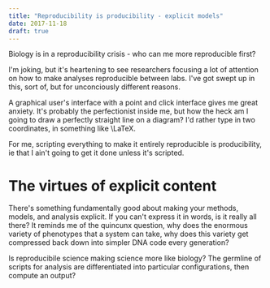 ```yaml
---
title: "Reproducibility is producibility - explicit models"
date: 2017-11-18
draft: true
---
```


<!--
-->

Biology is in a reproducibility crisis - who can me more reproducible
first?

I'm joking, but it's heartening to see researchers focusing a lot of
attention on how to make analyses reproducible between labs.
I've got swept up in this, sort of, but for unconciously different
reasons.

A graphical user's interface with a point and click interface gives
me great anxiety. It's probably the perfectionist inside me, but
how the heck am I going to draw a perfectly straight line on a
diagram? I'd rather type in two coordinates, in something like
\LaTeX.

For me, scripting everything to make it entirely reproducible is
producibility, ie that I ain't going to get it done unless it's
scripted.

# The virtues of explicit content

There's something fundamentally good about making your methods,
models, and analysis explicit. If you can't express it in
words, is it really all there? It reminds me of the quincunx
question, why does the enormous variety of phenotypes that a
system can take, why does this variety get compressed back down
into simpler DNA code every generation?

Is reproducibile science making science more like biology?
The germline of scripts for analysis are differentiated into
particular configurations, then compute an output?

[]()

